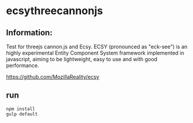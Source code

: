 # ecsythreecannonjs

## Information:
 Test for threejs cannon.js and Ecsy. ECSY (pronounced as "eck-see") is an highly experimental Entity Component System framework implemented in javascript, aiming to be lightweight, easy to use and with good performance.

 https://github.com/MozillaReality/ecsy

 ## run 
 ```
 npm install
 gulp default
 ```
